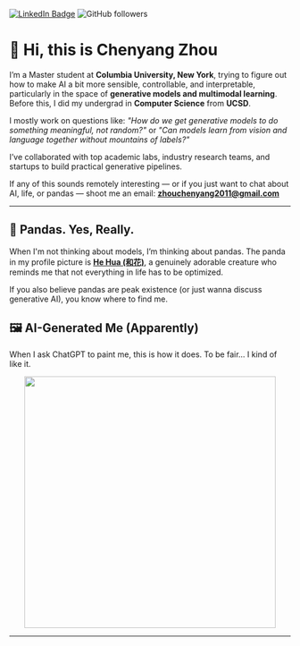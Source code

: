 [![LinkedIn Badge](https://img.shields.io/badge/-rishavpramanik-blue?style=flat-square&logo=Linkedin&logoColor=white&link=https://www.linkedin.com/in/rishavpramanik/)](https://www.linkedin.com/in/rishavpramanik/)
![GitHub followers](https://img.shields.io/github/followers/rishavpramanik?style=social)

# 👋 Hi, this is Chenyang Zhou

I’m a Master student at **Columbia University, New York**, trying to figure out how to make AI a bit more sensible, controllable, and interpretable, particularly in the space of **generative models and multimodal learning**. Before this, I did my undergrad in **Computer Science** from **UCSD**.

I mostly work on questions like: *"How do we get generative models to do something meaningful, not random?"* or *"Can models learn from vision and language together without mountains of labels?"*

I’ve collaborated with top academic labs, industry research teams, and startups to build practical generative pipelines. 

If any of this sounds remotely interesting — or if you just want to chat about AI, life, or pandas — shoot me an email: **[zhouchenyang2011@gmail.com](mailto:zhouchenyang2011@gmail.com)**

---


## 🐼 Pandas. Yes, Really.

When I'm not thinking about models, I’m thinking about pandas. The panda in my profile picture is **[He Hua (和花)](https://en.wikipedia.org/wiki/Hua_Hua_(giant_panda))**, a genuinely adorable creature who reminds me that not everything in life has to be optimized.

If you also believe pandas are peak existence (or just wanna discuss generative AI), you know where to find me.

## 🖼️ AI-Generated Me (Apparently)

When I ask ChatGPT to paint me, this is how it does. To be fair... I kind of like it.

<p align="center">
  <img src="https://github.com/user-attachments/assets/fbaf40af-796f-482f-9295-08fd6d9271b7" width="450">
</p>


---

